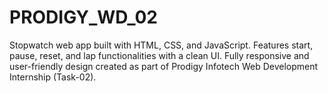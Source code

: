 # PRODIGY_WD_02
Stopwatch web app built with HTML, CSS, and JavaScript. Features start, pause, reset, and lap functionalities with a clean UI. Fully responsive and user-friendly design created as part of Prodigy Infotech Web Development Internship (Task-02).
